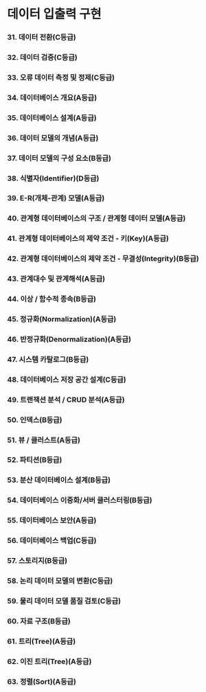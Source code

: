 # 데이터 입출력 구현

### 31. 데이터 전환(C등급)

### 32. 데이터 검증(C등급)

### 33. 오류 데이터 측정 및 정제(C등급)

### 34. 데이터베이스 개요(A등급)

### 35. 데이터베이스 설계(A등급)

### 36. 데이터 모델의 개념(A등급)

### 37. 데이터 모델의 구성 요소(B등급)

### 38. 식별자(Identifier)(D등급)

### 39. E-R(개체-관계) 모델(A등급)

### 40. 관계형 데이터베이스의 구조 / 관계형 데이터 모델(A등급)

### 41. 관계형 데이터베이스의 제약 조건 - 키(Key)(A등급)

### 42. 관계형 데이터베이스의 제약 조건 - 무결성(Integrity)(B등급)

### 43. 관계대수 및 관계해석(A등급)

### 44. 이상 / 함수적 종속(B등급)

### 45. 정규화(Normalization)(A등급)

### 46. 반정규화(Denormalization)(A등급)

### 47. 시스템 카탈로그(B등급)

### 48. 데이터베이스 저장 공간 설계(C등급)

### 49. 트랜잭션 분석 / CRUD 분석(A등급)

### 50. 인덱스(B등급)

### 51. 뷰 / 클러스트(A등급)

### 52. 파티션(B등급)

### 53. 분산 데이터베이스 설계(B등급)

### 54. 데이터베이스 이중화/서버 클러스터링(B등급)

### 55. 데이터베이스 보안(A등급)

### 56. 데이터베이스 백업(C등급)

### 57. 스토리지(B등급)

### 58. 논리 데이터 모델의 변환(C등급)

### 59. 물리 데이터 모델 품질 검토(C등급)

### 60. 자료 구조(B등급)

### 61. 트리(Tree)(A등급)

### 62. 이진 트리(Tree)(A등급)

### 63. 정렬(Sort)(A등급)
